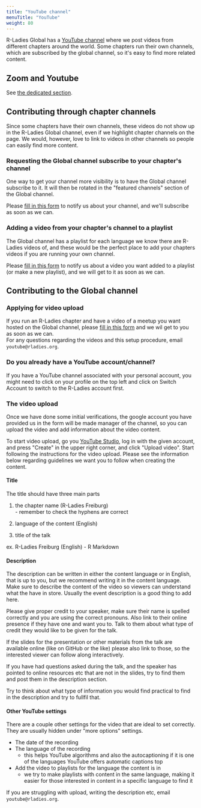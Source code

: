```yaml
---
title: "YouTube channel"
menuTitle: "YouTube"
weight: 80
---
```


R-Ladies Global has a [YouTube channel](https://www.YouTube.com/c/RLadiesGlobal) where we post videos from different chapters around the world. 
Some chapters run their own channels, which are subscribed by the global channel, so it's easy to find more related content. 

## Zoom and Youtube

See [the dedicated section](/organization/events/online/#zoom-and-youtube).

## Contributing through chapter channels
Since some chapters have their own channels, these videos do not show up in the R-Ladies Global channel, even if we highlight chapter channels on the page. 
We would, however, love to link to videos in other channels so people can easily find more content.

### Requesting the Global channel subscribe to your chapter's channel
One way to get your channel more visibility is to have the Global channel subscribe to it. 
It will then be rotated in the "featured channels" section of the Global channel.

Please [fill in this form](https://rladies.org/form/youtube) to notify us about your channel, and we'll subscribe as soon as we can.

### Adding a video from your chapter's channel to a playlist
The Global channel has a playlist for each language we know there are R-Ladies videos of, and these would be the perfect place to add your chapters videos if you are running your own channel.

Please [fill in this form](shrv1UVaYyoxsAvzU) to notify us about a video you want added to a playlist (or make a new playlist), and we will get to it as soon as we can.

## Contributing to the Global channel
### Applying for video upload
If you run an R-Ladies chapter and have a video of a meetup you want hosted on the Global channel, please [fill in this form](shrv1UVaYyoxsAvzU) and we wil get to you as soon as we can.  
For any questions regarding the videos and this setup procedure, email `youtube@rladies.org`.

### Do you already have a YouTube account/channel?
If you have a YouTube channel associated with your personal account, you might need to click on your profile on the top left and click on Switch Account to switch to the R-Ladies account first.

### The video upload
Once we have done some initial verifications, the google account you have provided us in the form will be made manager of the channel, so you can upload the video and add information about the video content.

To start video upload, go you [YouTube Studio](https://studio.YouTube.com/channel/UCDgj5-mFohWZ5irWSFMFcng), log in with the given account, and press "Create" in the upper right corner, and click "Upload video". 
Start following the instructions for the video upload. 
Please see the information below regarding guidelines we want you to follow when creating the content.

#### Title
The title should have three main parts  

1. the chapter name (R-Ladies Freiburg)  
        - remember to check the hyphens are correct

2. language of the content (English)  

3. title of the talk

ex. R-Ladies Freiburg (English) - R Markdown 

#### Description
The description can be written in either the content language or in English, that is up to you, but we recommend writing it in the content language. 
Make sure to describe the content of the video so viewers can understand what the have in store. 
Usually the event description is a good thing to add here. 

Please give proper credit to your speaker, make sure their name is spelled correctly and you are using the correct pronouns. 
Also link to their online presence if they have one and want you to. 
Talk to them about what type of credit they would like to be given for the talk. 

If the slides for the presentation or other materials from the talk are available online (like on GitHub or the like) please also link to those, so the interested viewer can follow along interactively. 

If you have had questions asked during the talk, and the speaker has pointed to online resources etc that are not in the slides, try to find them and post them in the description section. 

Try to think about what type of information you would find practical to find in the description and try to fullfil that.

#### Other YouTube settings
There are a couple other settings for the video that are ideal to set correctly.
They are usually hidden under "more options" settings.

- The date of the recording  
- The language of the recording  
    - this helps YouTube algorithms and also the autocaptioning if it is one of the languages YouTube offers automatic captions top
- Add the video to playlists for the language the content is in  
    - we try to make playlists with content in the same language, making it easier for those interested in content in a specific language to find it  

If you are struggling with upload, writing the description etc,  email `youtube@rladies.org`.
